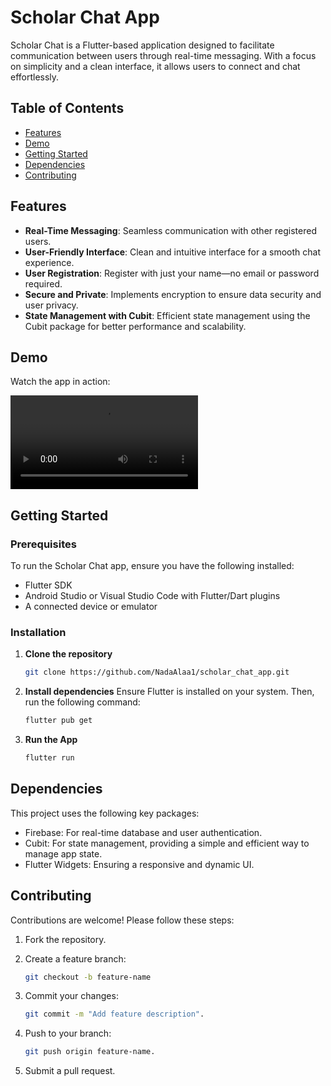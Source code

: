 # Scholar Chat App 

Scholar Chat is a Flutter-based application designed to facilitate communication between users through real-time messaging. With a focus on simplicity and a clean interface, it allows users to connect and chat effortlessly.

## Table of Contents

- [Features](#features)
- [Demo](#demo)
- [Getting Started](#getting-started)
- [Dependencies](#dependencies)
- [Contributing](#contributing)

## Features

- **Real-Time Messaging**: Seamless communication with other registered users.
- **User-Friendly Interface**: Clean and intuitive interface for a smooth chat experience.
- **User Registration**: Register with just your name—no email or password required.
- **Secure and Private**: Implements encryption to ensure data security and user privacy.
- **State Management with Cubit**: Efficient state management using the Cubit package for better performance and scalability.

## Demo

Watch the app in action:

![Scholar Chat App Demo](assets/demo.mp4)

## Getting Started

### Prerequisites
To run the Scholar Chat app, ensure you have the following installed:

- Flutter SDK
- Android Studio or Visual Studio Code with Flutter/Dart plugins
- A connected device or emulator

### Installation

1. **Clone the repository**
   ```bash
   git clone https://github.com/NadaAlaa1/scholar_chat_app.git

2. **Install dependencies** Ensure Flutter is installed on your system. Then, run the following command:
   ```bash
   flutter pub get

3. **Run the App**
   ```bash
   flutter run

## Dependencies

This project uses the following key packages:

- Firebase: For real-time database and user authentication.
- Cubit: For state management, providing a simple and efficient way to manage app state.
- Flutter Widgets: Ensuring a responsive and dynamic UI.

## Contributing

Contributions are welcome! Please follow these steps:

1. Fork the repository.
   
2. Create a feature branch:
   ```bash
   git checkout -b feature-name
   
3. Commit your changes:
   ```bash
   git commit -m "Add feature description".
   
4. Push to your branch:
   ```bash
   git push origin feature-name.
   
5. Submit a pull request.
